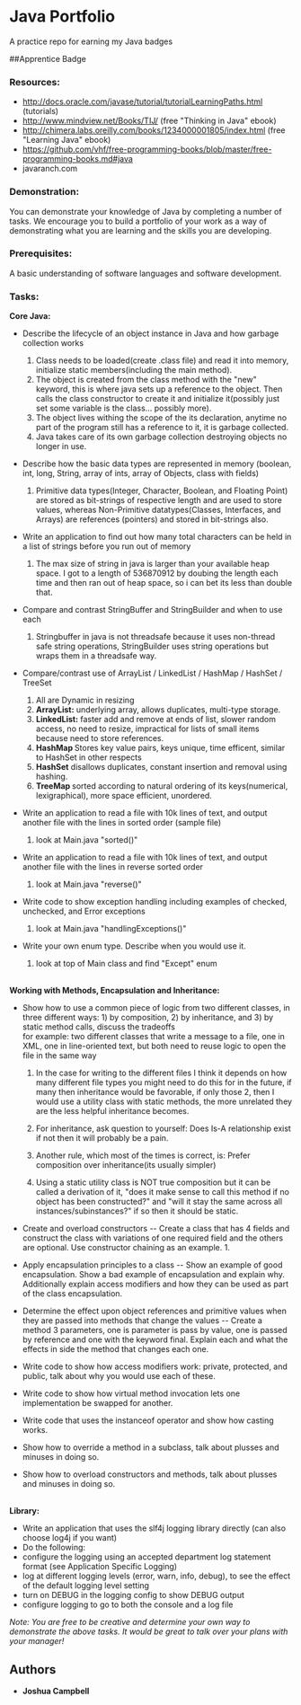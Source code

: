 # Java Portfolio

A practice repo for earning my Java badges


##Apprentice Badge
### Resources:
- http://docs.oracle.com/javase/tutorial/tutorialLearningPaths.html (tutorials)
- http://www.mindview.net/Books/TIJ/ (free "Thinking in Java" ebook)
- http://chimera.labs.oreilly.com/books/1234000001805/index.html (free "Learning Java" ebook)
- https://github.com/vhf/free-programming-books/blob/master/free-programming-books.md#java
- javaranch.com

### Demonstration:
You can demonstrate your knowledge of Java by completing a number of tasks.  We encourage you to build a portfolio of your work as a way of demonstrating what you are learning and the skills you are developing.  

### Prerequisites: 
A basic understanding of software languages and software development.
### Tasks:
<b> Core Java:</b>

- Describe the lifecycle of an object instance in Java and how garbage collection works<br>
    1. Class needs to be loaded(create .class file) and read it into memory, initialize static members(including the main method).
    2. The object is created from the class method with the "new" keyword, this is where java sets up a reference to the object. Then calls the class constructor to create it and initialize it(possibly just set some variable is the class... possibly more).
    3. The object lives withing the scope of the its declaration, anytime no part of the program still has a reference to it, it is garbage collected.
    4. Java takes care of its own garbage collection destroying objects no longer in use.
- Describe how the basic data types are represented in memory (boolean, int, long, String, array of ints, array of Objects, class with fields)
    1. Primitive data types(Integer, Character, Boolean, and Floating Point) are stored as bit-strings of respective length and are used to store values, whereas Non-Primitive datatypes(Classes, Interfaces, and Arrays) are  references (pointers) and stored in bit-strings also.
- Write an application to find out how many total characters can be held in a list of strings before you run out of memory<br>
    1. The max size of string in java is larger than your available heap space. I got to a length of 536870912 by doubing the length each time and then ran out of heap space, so i can bet its less than double that.
- Compare and contrast StringBuffer and StringBuilder and when to use each<br>
    1. Stringbuffer in java is not threadsafe because it uses non-thread safe string operations, StringBuilder uses string operations but wraps them in a threadsafe way.
- Compare/contrast use of ArrayList / LinkedList / HashMap / HashSet / TreeSet<br>
    1. All are Dynamic in resizing
    2. <b>ArrayList:</b> underlying array, allows duplicates, multi-type storage.
    3. <b>LinkedList:</b> faster add and remove at ends of list, slower random access, no need to resize, impractical for lists of small items because need to store references. 
    4. <b> HashMap </b> Stores key value pairs, keys unique, time efficent, similar to HashSet in other respects
    5. <b>HashSet</b> disallows duplicates, constant insertion and removal using hashing.
    6. <b> TreeMap </b> sorted according to natural ordering of its keys(numerical, lexigraphical), more space efficient, unordered. 
     
- Write an application to read a file with 10k lines of text, and output another file with the lines in sorted order (sample file)<br>
    1. look at Main.java "sorted()"
- Write an application to read a file with 10k lines of text, and output another file with the lines in reverse sorted order<br>
    1. look at Main.java "reverse()"
- Write code to show exception handling including examples of checked, unchecked, and Error exceptions<br>
    1. look at Main.java "handlingExceptions()"
- Write your own enum type.  Describe when you would use it.<br>
    1. look at top of Main class and find "Except" enum <br><br>

<b> Working with Methods, Encapsulation and Inheritance:</b><br>

- Show how to use a common piece of logic from two different classes, in three different ways: 1) by composition, 2) by inheritance, and 3) by static method calls, discuss the tradeoffs<br>
for example: two different classes that write a message to a file, one in XML, one in line-oriented text, but both need to reuse logic to open the file in the same way
    1. In the case for writing to the different files I think it depends on how many different file types you might need to do this for in the future, if many then inheritance would be favorable, if only those 2, then I would use a utility class with static methods, the more unrelated they are the less helpful inheritance becomes.
      
    2. For inheritance, ask question to yourself: Does Is-A relationship exist if not then it will probably be a pain.
       
    3. Another rule, which most of the times is correct, is: Prefer composition over inheritance(its usually simpler)
       
    4. Using a static utility class is NOT true composition but it can be called a derivation of it, "does it make sense to call this method if no object has been constructed?" and "will it stay the same across all instances/subinstances?" if so then it should be static.
       
- Create and overload constructors -- Create a class that has 4 fields and construct the class with variations of one required field and the others are optional.  Use constructor chaining as an example.
    1. 
- Apply encapsulation principles to a class -- Show an example of good encapsulation.  Show a bad example of encapsulation and explain why.  Additionally explain access modifiers and how they can be used as part of the class encapsulation.

- Determine the effect upon object references and primitive values when they are passed  into methods that change the values -- Create a method 3 parameters, one is parameter is pass by value, one is passed by reference and one with the keyword final.  Explain each and what the effects in side the method that changes each one.

- Write code to show how access modifiers work: private, protected, and public, talk about why you would use each of these.
- Write code to show how virtual method invocation lets one implementation be swapped for another.
- Write code that uses the instanceof operator and show how casting works.
- Show how to override a method in a subclass, talk about plusses and minuses in doing so.
- Show how to overload constructors and methods, talk about plusses and minuses in doing so.<br><br>

<b> Library: </b> <br>

- Write an application that uses the slf4j logging library directly (can also choose log4j if you want)
- Do the following:
- configure the logging using an accepted department log statement format (see Application Specific Logging)
- log at different logging levels (error, warn, info, debug), to see the effect of the default logging level setting
- turn on DEBUG in the logging config to show DEBUG output
- configure logging to go to both the console and a log file


<em>Note:  You are free to be creative and determine your own way to demonstrate the above tasks.  It would be great to talk over your plans with your manager!</em>


## Authors

* **Joshua Campbell**
